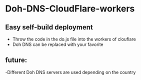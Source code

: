 # Doh-DNS-CloudFlare-workers

## Easy self-build deployment

- Throw the code in the do.js file into the workers of clouflare
- Doh DNS can be replaced with your favorite

## future:
-Different Doh DNS servers are used depending on the country
